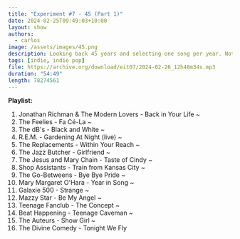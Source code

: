 ```yaml
---
title: "Experiment #7 - 45 (Part 1)"
date: 2024-02-25T09:49:03+10:00
layout: show
authors:
  - carlos
image: /assets/images/45.png
description: Looking back 45 years and selecting one song per year. Not the best song necessarily, just a random selection of favorites. In part 1 there are songs from 1979 to 1995.
tags: [indie, indie pop]
file: https://archive.org/download/eit07/2024-02-26_12h48m34s.mp3
duration: "54:49"
length: 78274561
---
```


**Playlist:**

1.	Jonathan Richman & The Modern Lovers - Back in Your Life ~
2.	The Feelies	- Fa Cé-La ~
3.	The dB's - Black and White ~
4.	R.E.M. - Gardening At Night (live) ~
5.	The Replacements - Within Your Reach ~
6.	The Jazz Butcher - Girlfriend ~
7.	The Jesus and Mary Chain - Taste of Cindy ~
8.	Shop Assistants - Train from Kansas City ~
9.	The Go-Betweens - Bye Bye Pride ~
10.	Mary Margaret O'Hara - Year in Song ~
11.	Galaxie 500 - Strange ~
12.	Mazzy Star - Be My Angel ~
13.	Teenage Fanclub - The Concept ~
14.	Beat Happening - Teenage Caveman ~
15.	The Auteurs - Show Girl ~
16.	The Divine Comedy - Tonight We Fly
